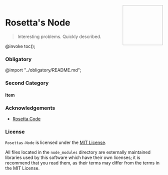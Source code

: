<img height="128px" width="128px" align="right" />

# Rosetta's Node

> Interesting problems. Quickly described.

@invoke toc();

### Obligatory

@import "../obligatory/README.md";

### Second Category

#### Item

### Acknowledgements

-   [Rosetta Code](http://rosettacode.org/wiki/Rosetta_Code)

### License

`Rosettas-Node` is licensed under the [MIT License](https://github.com/brianjenkins94/Rosettas-Node/blob/master/LICENSE).

All files located in the `node_modules` directory are externally maintained libraries used by this software which have their own licenses; it is recommend that you read them, as their terms may differ from the terms in the MIT License.
